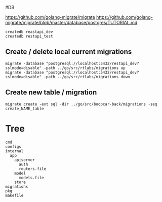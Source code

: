 #DB

https://github.com/golang-migrate/migrate
https://github.com/golang-migrate/migrate/blob/master/database/postgres/TUTORIAL.md



```
createdb reastapi_dev
createdb restapi_test
```
## Create / delete local current migrations
```
migrate -database "postgresql://localhost:5432/restapi_dev?sslmode=disable" -path ../go/src/rtlabs/migrations up
migrate -database "postgresql://localhost:5432/restapi_dev?sslmode=disable" -path ../go/src/rtlabs/migrations down
```

## Create new table / migration

```
migrate create -ext sql -dir ../go/src/boopcar-back/migrations -seq create_NAME_table
```


# Tree
    cmd
    configs
    internal
      app
        apiserver
          auth
          routers.file
        model
          models.file
        store
    migrations
    pkg
    makefile
